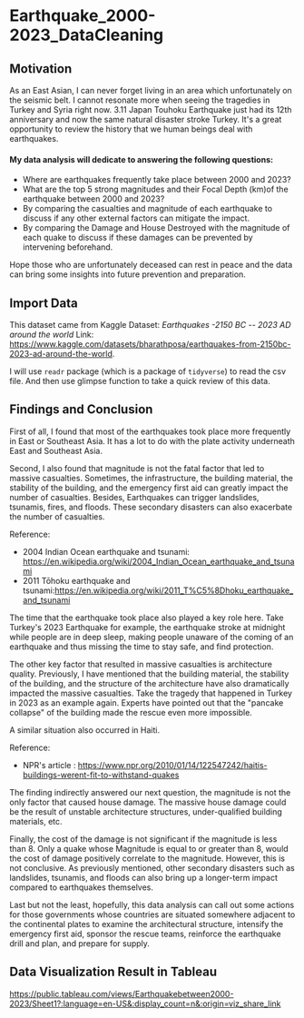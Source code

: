 # Earthquake_2000-2023_DataCleaning

## Motivation

As an East Asian, I can never forget living in an area which unfortunately on the seismic belt. I cannot resonate more when seeing the tragedies in Turkey and Syria right now. 3.11 Japan Touhoku Earthquake just had its 12th anniversary and now the same natural disaster stroke Turkey. It's a great opportunity to review the history that we human beings deal with earthquakes.

#### My data analysis will dedicate to answering the following questions:

-   Where are earthquakes frequently take place between 2000 and 2023?
-   What are the top 5 strong magnitudes and their Focal Depth (km)of the earthquake between 2000 and 2023?
-   By comparing the casualties and magnitude of each earthquake to discuss if any other external factors can mitigate the impact.
-   By comparing the Damage and House Destroyed with the magnitude of each quake to discuss if these damages can be prevented by intervening beforehand.

Hope those who are unfortunately deceased can rest in peace and the data can bring some insights into future prevention and preparation.

## Import Data

This dataset came from Kaggle Dataset: *Earthquakes -2150 BC -- 2023 AD around the world* Link: <https://www.kaggle.com/datasets/bharathposa/earthquakes-from-2150bc-2023-ad-around-the-world>.

I will use `readr` package (which is a package of `tidyverse`) to read the csv file. And then use glimpse function to take a quick review of this data.


## Findings and Conclusion

First of all, I found that most of the earthquakes took place more frequently in East or Southeast Asia. It has a lot to do with the plate activity underneath East and Southeast Asia.

Second, I also found that magnitude is not the fatal factor that led to massive casualties. Sometimes, the infrastructure, the building material, the stability of the building, and the emergency first aid can greatly impact the number of casualties. Besides, Earthquakes can trigger landslides, tsunamis, fires, and floods. These secondary disasters can also exacerbate the number of casualties.

Reference:

-   2004 Indian Ocean earthquake and tsunami: <https://en.wikipedia.org/wiki/2004_Indian_Ocean_earthquake_and_tsunami>
-   2011 Tōhoku earthquake and tsunami:<https://en.wikipedia.org/wiki/2011_T%C5%8Dhoku_earthquake_and_tsunami>

The time that the earthquake took place also played a key role here. Take Turkey's 2023 Earthquake for example, the earthquake stroke at midnight while people are in deep sleep, making people unaware of the coming of an earthquake and thus missing the time to stay safe, and find protection.

The other key factor that resulted in massive casualties is architecture quality. Previously, I have mentioned that the building material, the stability of the building, and the structure of the architecture have also dramatically impacted the massive casualties. Take the tragedy that happened in Turkey in 2023 as an example again. Experts have pointed out that the "pancake collapse" of the building made the rescue even more impossible.

A similar situation also occurred in Haiti.

Reference:

-   NPR's article : <https://www.npr.org/2010/01/14/122547242/haitis-buildings-werent-fit-to-withstand-quakes>

The finding indirectly answered our next question, the magnitude is not the only factor that caused house damage. The massive house damage could be the result of unstable architecture structures, under-qualified building materials, etc.

Finally, the cost of the damage is not significant if the magnitude is less than 8. Only a quake whose Magnitude is equal to or greater than 8, would the cost of damage positively correlate to the magnitude. However, this is not conclusive. As previously mentioned, other secondary disasters such as landslides, tsunamis, and floods can also bring up a longer-term impact compared to earthquakes themselves.

Last but not the least, hopefully, this data analysis can call out some actions for those governments whose countries are situated somewhere adjacent to the continental plates to examine the architectural structure, intensify the emergency first aid, sponsor the rescue teams, reinforce the earthquake drill and plan, and prepare for supply.


## Data Visualization Result in Tableau

https://public.tableau.com/views/Earthquakebetween2000-2023/Sheet1?:language=en-US&:display_count=n&:origin=viz_share_link
